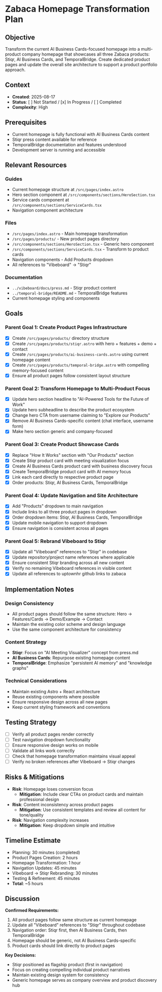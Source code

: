 # Zabaca Homepage Transformation Plan

## Objective
Transform the current AI Business Cards-focused homepage into a multi-product company homepage that showcases all three Zabaca products: Stiqr, AI Business Cards, and TemporalBridge. Create dedicated product pages and update the overall site architecture to support a product portfolio approach.

## Context
- **Created**: 2025-08-17
- **Status**: [ ] Not Started / [x] In Progress / [ ] Completed
- **Complexity**: High

## Prerequisites
- Current homepage is fully functional with AI Business Cards content
- Stiqr press content available for reference
- TemporalBridge documentation and features understood
- Development server is running and accessible

## Relevant Resources
### Guides
- Current homepage structure at `/src/pages/index.astro`
- Hero section component at `/src/components/sections/HeroSection.tsx`
- Service cards component at `/src/components/sections/ServiceCards.tsx`
- Navigation component architecture

### Files
- `/src/pages/index.astro` - Main homepage transformation
- `/src/pages/products/` - New product pages directory
- `/src/components/sections/HeroSection.tsx` - Generic hero component
- `/src/components/sections/ServiceCards.tsx` - Transform to product cards
- Navigation components - Add Products dropdown
- All references to "Vibeboard" → "Stiqr"

### Documentation
- `../vibeboard/docs/press.md` - Stiqr product content
- `../temporal-bridge/README.md` - TemporalBridge features
- Current homepage styling and components

## Goals

### Parent Goal 1: Create Product Pages Infrastructure
- [x] Create `/src/pages/products/` directory structure
- [x] Create `/src/pages/products/stiqr.astro` with hero + features + demo + contact
- [x] Create `/src/pages/products/ai-business-cards.astro` using current homepage content
- [x] Create `/src/pages/products/temporal-bridge.astro` with compelling memory-focused content
- [x] Ensure all product pages follow consistent layout structure

### Parent Goal 2: Transform Homepage to Multi-Product Focus
- [x] Update hero section headline to "AI-Powered Tools for the Future of Work"
- [x] Update hero subheadline to describe the product ecosystem
- [x] Change hero CTA from username claiming to "Explore our Products"
- [x] Remove AI Business Cards-specific content (chat interface, username form)
- [x] Make hero section generic and company-focused

### Parent Goal 3: Create Product Showcase Cards
- [x] Replace "How It Works" section with "Our Products" section
- [x] Create Stiqr product card with meeting visualization focus
- [x] Create AI Business Cards product card with business discovery focus
- [x] Create TemporalBridge product card with AI memory focus
- [x] Link each card directly to respective product page
- [x] Order products: Stiqr, AI Business Cards, TemporalBridge

### Parent Goal 4: Update Navigation and Site Architecture
- [x] Add "Products" dropdown to main navigation
- [x] Include links to all three product pages in dropdown
- [x] Order dropdown items: Stiqr, AI Business Cards, TemporalBridge
- [x] Update mobile navigation to support dropdown
- [x] Ensure navigation is consistent across all pages

### Parent Goal 5: Rebrand Vibeboard to Stiqr
- [x] Update all "Vibeboard" references to "Stiqr" in codebase
- [x] Update repository/project name references where applicable
- [x] Ensure consistent Stiqr branding across all new content
- [x] Verify no remaining Vibeboard references in visible content
- [x] Update all references to uptownhr github links to zabaca

## Implementation Notes

### Design Consistency
- All product pages should follow the same structure: Hero → Features/Cards → Demo/Example → Contact
- Maintain the existing color scheme and design language
- Use the same component architecture for consistency

### Content Strategy
- **Stiqr**: Focus on "AI Meeting Visualizer" concept from press.md
- **AI Business Cards**: Repurpose existing homepage content
- **TemporalBridge**: Emphasize "persistent AI memory" and "knowledge graphs"

### Technical Considerations
- Maintain existing Astro + React architecture
- Reuse existing components where possible
- Ensure responsive design across all new pages
- Keep current styling framework and conventions

## Testing Strategy
- [ ] Verify all product pages render correctly
- [ ] Test navigation dropdown functionality
- [ ] Ensure responsive design works on mobile
- [ ] Validate all links work correctly
- [ ] Check that homepage transformation maintains visual appeal
- [ ] Verify no broken references after Vibeboard → Stiqr changes

## Risks & Mitigations
- **Risk**: Homepage loses conversion focus
  - **Mitigation**: Include clear CTAs on product cards and maintain professional design
- **Risk**: Content inconsistency across product pages
  - **Mitigation**: Use consistent templates and review all content for tone/quality
- **Risk**: Navigation complexity increases
  - **Mitigation**: Keep dropdown simple and intuitive

## Timeline Estimate
- Planning: 30 minutes (completed)
- Product Pages Creation: 2 hours
- Homepage Transformation: 1 hour
- Navigation Updates: 45 minutes
- Vibeboard → Stiqr Rebranding: 30 minutes
- Testing & Refinement: 45 minutes
- **Total**: ~5 hours

## Discussion
**Confirmed Requirements:**
1. All product pages follow same structure as current homepage
2. Update all "Vibeboard" references to "Stiqr" throughout codebase
3. Navigation order: Stiqr first, then AI Business Cards, then TemporalBridge
4. Homepage should be generic, not AI Business Cards-specific
5. Product cards should link directly to product pages

**Key Decisions:**
- Stiqr positioned as flagship product (first in navigation)
- Focus on creating compelling individual product narratives
- Maintain existing design system for consistency
- Generic homepage serves as company overview and product discovery hub